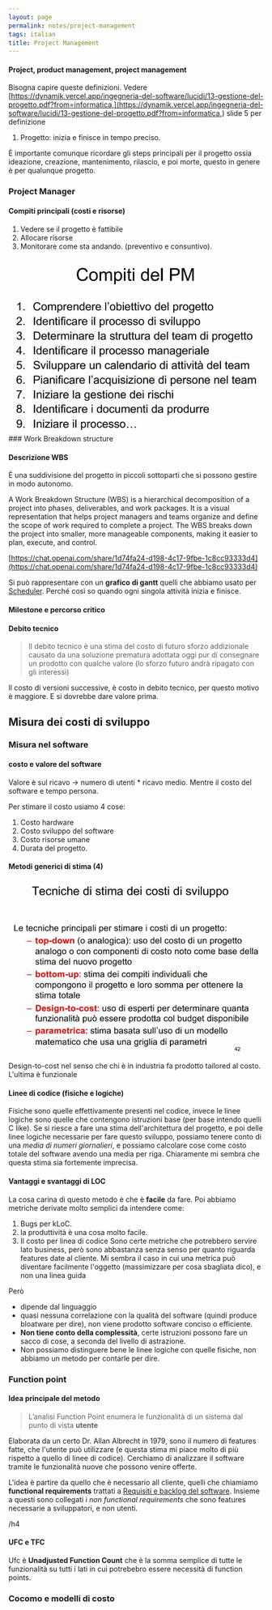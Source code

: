 ```yaml
---
layout: page
permalink: notes/project-management
tags: italian
title: Project Management
---
```


#### Project, product management, project management
Bisogna capire queste definizioni.
Vedere [https://dynamik.vercel.app/ingegneria-del-software/lucidi/13-gestione-del-progetto.pdf?from=informatica,](https://dynamik.vercel.app/ingegneria-del-software/lucidi/13-gestione-del-progetto.pdf?from=informatica,) slide 5 per definizione

1. Progetto: inizia e finisce in tempo preciso.

È importante comunque ricordare gli steps principali per il progetto ossia ideazione, creazione, mantenimento, rilascio, e poi morte, questo in genere è per qualunque progetto.


### Project Manager

#### Compiti principali (costi e risorse)
1. Vedere se il progetto è fattibile
2. Allocare risorse
3. Monitorare come sta andando. (preventivo e consuntivo).
<img src="/images/notes/Project Management-1701099646139.jpeg" alt="Project Management-1701099646139">
### Work Breakdown structure

#### Descrizione WBS
È una suddivisione del progetto in piccoli sottoparti che si possono gestire in modo autonomo.
>   
A Work Breakdown Structure (WBS) is a hierarchical decomposition of a project into phases, deliverables, and work packages. It is a visual representation that helps project managers and teams organize and define the scope of work required to complete a project. The WBS breaks down the project into smaller, more manageable components, making it easier to plan, execute, and control.

[https://chat.openai.com/share/1d74fa24-d198-4c17-9fbe-1c8cc93333d4](https://chat.openai.com/share/1d74fa24-d198-4c17-9fbe-1c8cc93333d4)

Si può rappresentare con un **grafico di gantt** quelli che abbiamo usato per [Scheduler](/notes/scheduler). Perché così so quando ogni singola attività inizia e finisce.

#### Milestone e percorso critico

#### Debito tecnico

> Il debito tecnico è una stima del costo di futuro sforzo addizionale causato da una soluzione prematura adottata oggi pur di consegnare un prodotto con qualche valore (lo sforzo futuro andrà ripagato con gli interessi)

Il costo di versioni successive, è costo in debito tecnico, per questo motivo è maggiore. E si dovrebbe dare valore prima.

## Misura dei costi di sviluppo

### Misura nel software

#### costo e valore del software
Valore è sul ricavo -> numero di utenti * ricavo medio.
Mentre il costo del software e tempo persona.

Per stimare il costo usiamo 4 cose:
1. Costo hardware
2. Costo sviluppo del software
3. Costo risorse umane
4. Durata del progetto.

#### Metodi generici di stima (4)
<img src="/images/notes/Project Management-1701102596412.jpeg" alt="Project Management-1701102596412">

Design-to-cost nel senso che chi è in industria fa prodotto tailored al costo.
L'ultima è funzionale


#### Linee di codice (fisiche e logiche)
Fisiche sono quelle effettivamente presenti nel codice, invece le linee logiche sono quelle che contengono istruzioni base (per base intendo quelli C like).
Se si riesce a fare una stima dell'architettura del progetto, e poi delle linee logiche necessarie per fare questo sviluppo, possiamo tenere conto di una *media di numeri giornalieri*, e possiamo calcolare cose come costo totale del software avendo una media per riga.
Chiaramente mi sembra che questa stima sia fortemente imprecisa.




#### Vantaggi e svantaggi di LOC
La cosa carina di questo metodo è che è **facile** da fare.
Poi abbiamo metriche derivate molto semplici da intendere come:
1. Bugs per kLoC. 
2. la produttività è una cosa molto facile.
3. Il costo per linea di codice
Sono certe metriche che potrebbero servire lato business, però sono abbastanza senza senso per quanto riguarda features date al cliente.
Mi sembra il caso in cui una metrica può diventare facilmente l'oggetto (massimizzare per cosa sbagliata dico), e non una linea guida

Però
- dipende dal linguaggio
- quasi nessuna correlazione con la qualità del software (quindi produce bloatware per dire), non viene prodotto software conciso o efficiente.
- **Non tiene conto della complessità**, certe istruzioni possono fare un sacco di cose, a seconda del livello di astrazione.
- Non possiamo distinguere bene le linee logiche con quelle fisiche, non abbiamo un metodo per contarle per dire.





### Function point

#### Idea principale del metodo
> L’analisi Function Point enumera le funzionalità di un sistema dal punto di vista **utente**

Elaborata da un certo Dr. Allan Albrecht in 1979, sono il numero di features fatte, che l'utente può utilizzare (e questa stima mi piace molto di più rispetto a quello di linee di codice).
Cerchiamo di analizzare il software tramite le funzionalità nuove che possono venire offerte.

L'idea è partire da quello che è necessario all cliente, quelli che chiamiamo **functional requirements** trattati a [Requisiti e backlog del software](/notes/requisiti-e-backlog-del-software).
Insieme a questi sono collegati i *non functional requirements* che sono features necessarie a sviluppatori, e non utenti.

/h4

#### UFC e TFC

Ufc è **Unadjusted Function Count** che è la somma semplice di tutte le funzionalità su tutti i lati in cui potrebebro essere necessità di function points.

### Cocomo e modelli di costo